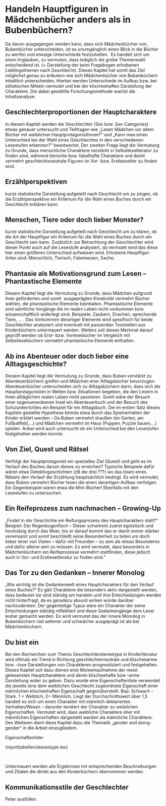 
Handeln Hauptfiguren in Mädchenbücher anders als in Bubenbüchern?
=================================================================


Da davon ausgegangen werden kann, dass sich Mädchenbücher von‚
Bubenbücher unterscheiden, ist es unumgänglich einen Blick in die Bücher
zu werfen und etwaige Unterschiede festzuhalten.  Es handelt sich um
einen Irrglauben, zu vermuten, dass lediglich die grobe Themenwahl
entscheidend ist. (+ Darstellung der beim Fragebogen erhobenen
Lieblingsthemen nach Geschlecht). Dieses Kapitel hat somit das Ziel
möglichst genau zu erläutern wie sich Mädchenbücher von Bubenbüchern
inhaltlich unterscheiden. Hierbei werden Unterschiede im Aufbau bzw. bei
stilistischen Mitteln vermutet und bei der klischeehaften Darstellung
der Charaktere. Die dabei gewählte Forschungsmethode war/ist die
Inhaltsanalyse.

Geschlechterproportionen der Hauptcharaktere
--------------------------------------------

In diesem Kapitel werden die Geschlechter (Sex bzw. Sex-Categories)
etwas genauer untersucht und Teilfragen wie „Lesen Mädchen vor allem
Bücher mit weiblichen HauptprotagonistInnen?“ und „Kann man einen
Unterschied bei der Wahl eines Geschlechtes in den verschiedenen
Lesestufen erkennen?“ beantwortet. Der zweiten Frage liegt die Vermutung
zu Grunde, dass menschliche Charaktere verstärkt in Selbstleseliteratur
zu finden sind, während tierische bzw. fabelhafte Charaktere und damit
vermehrt geschlechtsneutrale Figuren im Vor- bzw. Erstlesealter zu
finden sind.

Erzählperspektiven
------------------

kurze statistische Darstellung aufgeteilt nach Geschlecht um zu zeigen,
ob die Erzählperspektive ein Kriterium für die Wahl eines Buches durch
ein Geschlecht erklären kann.

Menschen, Tiere oder doch lieber Monster?
-----------------------------------------

kurze statistische Darstellung aufgeteilt nach Geschlecht um zu klären,
ob die Art der Hauptfigur ein Kriterium für die Wahl eines Buches durch
ein Geschlecht sein kann. Zusätzlich zur Betrachtung der Geschlechter
wird dieser Punkt auch auf die Lesestufe analysiert, da vermutet wird
das diese hier einen größeren Unterschied aufweisen wird. Erhobene
Hauptfigur-Arten sind: Menschlich, Tierisch, Fabelwesen, Sache;

Phantasie als Motivationsgrund zum Lesen – Phantastische Elemente
-----------------------------------------------------------------

Diesem Kapitel liegt die Vermutung zu Grunde, dass Mädchen aufgrund
ihrer geförderten und somit  ausgeprägten Kreativität vermehrt Bücher
wählen, die phantastische Elemente beinhalten. Phantastische Elemente
sind sämtliche Vorgänge die im realen Leben nicht vorkommen bzw.
wissenschaftlich widerlegt sind. Beispiele: Zaubern, Drachen, sprechende
Tiere, … . Das Vorkommen derartiger Elemente wird spezifisch für beide
Geschlechter analysiert und eventuell mit passenden Textstellen aus
Kinderbüchern untermauert werden. Weiters soll dieses Merkmal darauf
geprüft werden ob Erst- bzw. Vorlesebücher im Vergleich mit
Selbstlesebüchern vermehrt phantastische Elemente enthalten.

Ab ins Abenteuer oder doch lieber eine Alltagsgeschichte?
---------------------------------------------------------

Diesem Kapitel liegt die Vermutung zu Grunde, dass Buben verstärkt zu
Abenteuerbüchern greifen und Mädchen eher Alltagsbücher bevorzugen.
Abenteuerbücher unterscheiden sich zu Alltagsbüchern darin, dass sich
die Hauptprotagonisten in Welten bzw. Situationen begeben, die den
Lesern in ihren alltäglichen realen Leben nicht passieren. Somit wäre
der Besuch einer sagenumwobenen Insel ein Abenteuerbuch und der Besuch
des Schulunterrichtes ein Beispiel für ein Alltagsbuch. Die im ersten
Satz dieses Kapitels gestellte Hypothese könnte etwa durch das
Spielverhalten der Kinder erklärt werden – Da Buben vermehrt draußen (im
Garten, am Fußballfeld,…) und Mädchen vermehrt im Haus (Puppen, Puzzle
bauen,...) spielen. Anbei wird auch untersucht ob ein Unterschied bei den
Lesestufen festgehalten werden konnte.

Von Ziel, Quest und Rätsel
--------------------------

Verfolgt der Hauptprotagonist ein spezielles Ziel (Quest) und geht es im
Verlauf des Buches darum dieses zu erreichen? Typische Beispiele dafür
wären etwa Detektivgeschichten (zB die drei ???) wo das lösen eines
Rätsels den Verlauf der Erzählung hauptsächlich bedingt. Es wird
vermutet, dass Buben vermehrt Bücher lesen die einen derartigen Aufbau
verfolgen. Ein Gegenbeispiel wären etwa die Mini-Bücher! Ebenfalls mit
den Lesestufen zu untersuchen.

Ein Reifeprozess zum nachmachen – Growing-Up
--------------------------------------------

„Findet in der Geschichte ein Reifungsprozess des Hauptcharakters
statt?“ Beispiel: Der Regenbogenfisch – Dieser schwimmt zuerst
egoistisch und hochnäsig durch das Meer, bis er darauf kommt das er
damit immer stärker vereinsamt und somit beschließt seine Besonderheit
zu teilen um doch lieber einer von Vielen – dafür mit Freunden – zu sein
als etwas Besonderes und dafür alleine sein zu müssen. Es wird vermutet,
dass besonders in Mädchenbüchern ein Reifeprozesse vermehrt stattfinden,
diese jedoch auch in Vor- und Erstleseliteratur zu finden sind.“

Das Tor zu den Gedanken – Innerer Monolog
-----------------------------------------

„Wie wichtig ist die Gedankenwelt eines Hauptcharakters für den Verlauf
eines Buches?“ Es gibt Charaktere die besonders aktiv dargestellt
werden, dass bedeutet sie sind ständig am handeln und ihre
Entscheidungen werden nicht hinterfragt, da es geradezu absurd wirken
würde darüber nachzudenken. Der gegenteilige Typus wäre ein Charakter
der seine Entscheidungen ständig reflektiert und diese Gedankengänge dem
Leser lesbar gemacht werden. Es wird vermutet das der innere Monolog in
Bubenbüchern viel seltener und schwächer ausgeprägt ist als bei
Mädchenbüchern.

Du bist ein
-----------

Bei den Recherchen zum Thema Geschlechterstereotype in Kinderliteratur
wird oftmals ein Trend in Richtung geschlechterneutrale und klischeearme
bzw. –lose Darstellungen von Charakteren prognostiziert und
festgehalten. Dieses Kapitel soll dazu dienen eine Momentaufnahme der
meist gelesensten Hauptcharaktere und deren klischeehafte bzw –arme
Darstellung wider zu geben. Dazu wurde eine Eigenschaftenliste verwendet
die jeweils eine dem weiblichen Geschlecht zugeordnete Eigenschaft einer
männlichen klischeehaften Eigenschaft gegenüberstellt. Bsp: Schwach –
Stark. 1 = Weiblich; 2= Männlich. Liegt der Durchschnittswert über 1,5
handelt es sich um einen Charakter mit männlich deklarierten
Verhalten/Wesen – darunter tendiert der Charakter zu weiblichen
Eigenschaften. Vermutet wird, dass weibliche Charaktere eher mit
männlichen Eigenschaften dargestellt werden als männliche Charaktere.
Des Weiteren dient diese Kapitel dazu die Thematik „gender and
doing-gender“ in die Arbeit einzugliedern.

Eigenschaftenliste:

\input{tabellen/stereotype.tex}

 

Untermauert werden alle Ergebnisse mit entsprechenden Beschreibungen und
Zitaten die direkt aus den Kinderbüchern übernommen werden.

Kommunikationsstile der Geschlechter
------------------------------------

Peter ausfüllen.
